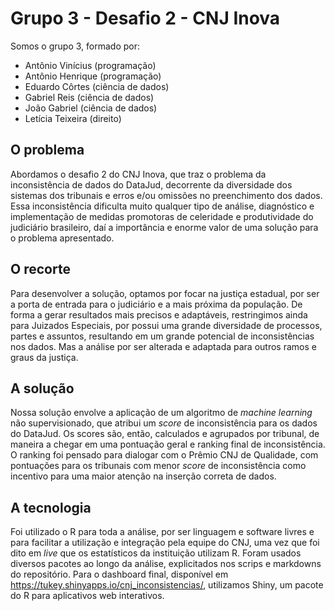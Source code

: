 # Grupo 3 - Desafio 2 - CNJ Inova

Somos o grupo 3, formado por:
- Antônio Vinícius (programação)
- Antônio Henrique (programação)
- Eduardo Côrtes (ciência de dados)
- Gabriel Reis (ciência de dados)
- João Gabriel (ciência de dados)
- Letícia Teixeira (direito) 

## O problema
Abordamos o desafio 2 do CNJ Inova, que traz o problema da inconsistência de dados do DataJud, decorrente da diversidade dos sistemas dos tribunais e erros e/ou omissões no preenchimento dos dados. Essa inconsistência dificulta muito qualquer tipo de análise, diagnóstico e implementação de medidas promotoras de celeridade e produtividade do judiciário brasileiro, daí a importância e enorme valor de uma solução para o problema apresentado. 


## O recorte 
Para desenvolver a solução, optamos por focar na justiça estadual, por ser a porta de entrada para o judiciário e a mais próxima da população. De forma a gerar resultados mais precisos e adaptáveis, restringimos ainda para Juizados Especiais, por possui uma grande diversidade de processos, partes e assuntos, resultando em um grande potencial de inconsistências nos dados. Mas a análise por ser alterada e adaptada para outros ramos e graus da justiça. 


## A solução 
Nossa solução envolve a aplicação de um algoritmo de *machine learning* não supervisionado, que atribui um *score* de inconsistência para os dados do DataJud. Os scores são, então, calculados e agrupados por tribunal, de maneira a chegar em uma pontuação geral e ranking final de inconsistência. 
O ranking foi pensado para dialogar com o Prêmio CNJ de Qualidade, com pontuações para os tribunais com menor *score* de inconsistência como incentivo para uma maior atenção na inserção correta de dados. 

## A tecnologia
Foi utilizado o R para toda a análise, por ser linguagem e software livres e para facilitar a utilização e integração pela equipe do CNJ, uma vez que foi dito em *live* que os estatísticos da instituição utilizam R. Foram usados diversos pacotes ao longo da análise, explicitados nos scrips e markdowns do repositório. Para o dashboard final, disponível em https://tukey.shinyapps.io/cnj_inconsistencias/, utilizamos Shiny, um pacote do R para aplicativos web interativos.
